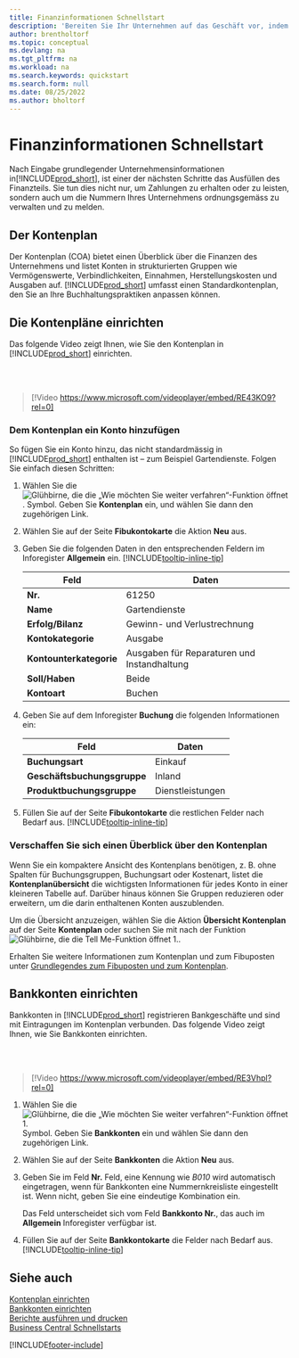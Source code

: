 ```yaml
---
title: Finanzinformationen Schnellstart
description: 'Bereiten Sie Ihr Unternehmen auf das Geschäft vor, indem Sie die Finanzinformationen in Business Central einrichten.'
author: brentholtorf
ms.topic: conceptual
ms.devlang: na
ms.tgt_pltfrm: na
ms.workload: na
ms.search.keywords: quickstart
ms.search.form: null
ms.date: 08/25/2022
ms.author: bholtorf
---
```


# Finanzinformationen Schnellstart

Nach Eingabe grundlegender Unternehmensinformationen in[!INCLUDE[prod_short](includes/prod_short.md)], ist einer der nächsten Schritte das Ausfüllen des Finanzteils. Sie tun dies nicht nur, um Zahlungen zu erhalten oder zu leisten, sondern auch um die Nummern Ihres Unternehmens ordnungsgemäss zu verwalten und zu melden.

## Der Kontenplan

Der Kontenplan (COA) bietet einen Überblick über die Finanzen des Unternehmens und listet Konten in strukturierten Gruppen wie Vermögenswerte, Verbindlichkeiten, Einnahmen, Herstellungskosten und Ausgaben auf. [!INCLUDE[prod_short](includes/prod_short.md)] umfasst einen Standardkontenplan, den Sie an Ihre Buchhaltungspraktiken anpassen können.

## Die Kontenpläne einrichten

Das folgende Video zeigt Ihnen, wie Sie den Kontenplan in [!INCLUDE[prod_short](includes/prod_short.md)] einrichten.

<br /><br />

> [!Video https://www.microsoft.com/videoplayer/embed/RE43KO9?rel=0]

### Dem Kontenplan ein Konto hinzufügen

So fügen Sie ein Konto hinzu, das nicht standardmässig in [!INCLUDE[prod_short](includes/prod_short.md)] enthalten ist – zum Beispiel Gartendienste. Folgen Sie einfach diesen Schritten:

1. Wählen Sie die ![Glühbirne, die die „Wie möchten Sie weiter verfahren“-Funktion öffnet](media/ui-search/search_small.png "Wie möchten Sie weiter verfahren?"). Symbol. Geben Sie **Kontenplan** ein, und wählen Sie dann den zugehörigen Link.
2. Wählen Sie auf der Seite **Fibukontokarte** die Aktion **Neu** aus.
3. Geben Sie die folgenden Daten in den entsprechenden Feldern im Inforegister **Allgemein** ein. [!INCLUDE[tooltip-inline-tip](includes/tooltip-inline-tip_md.md)]

   | Feld | Daten |
   | --- | --- |
   | **Nr.** | 61250 |
   | **Name** | Gartendienste |
   | **Erfolg/Bilanz** | Gewinn- und Verlustrechnung |
   | **Kontokategorie** | Ausgabe |
   | **Kontounterkategorie** | Ausgaben für Reparaturen und Instandhaltung |
   | **Soll/Haben** | Beide |
   | **Kontoart** | Buchen |

4. Geben Sie auf dem Inforegister **Buchung** die folgenden Informationen ein:

   | Feld | Daten |
   | --- | --- |
   | **Buchungsart** | Einkauf |
   | **Geschäftsbuchungsgruppe** | Inland |
   | **Produktbuchungsgruppe** | Dienstleistungen |

5. Füllen Sie auf der Seite **Fibukontokarte** die restlichen Felder nach Bedarf aus. [!INCLUDE[tooltip-inline-tip](includes/tooltip-inline-tip_md.md)]

### Verschaffen Sie sich einen Überblick über den Kontenplan

Wenn Sie ein kompaktere Ansicht des Kontenplans benötigen, z. B. ohne Spalten für Buchungsgruppen, Buchungsart oder Kostenart, listet die **Kontenplanübersicht** die wichtigsten Informationen für jedes Konto in einer kleineren Tabelle auf. Darüber hinaus können Sie Gruppen reduzieren oder erweitern, um die darin enthaltenen Konten auszublenden.

Um die Übersicht anzuzeigen, wählen Sie die Aktion **Übersicht Kontenplan** auf der Seite **Kontenplan** oder suchen Sie mit nach der Funktion ![Glühbirne, die die Tell Me-Funktion öffnet 1.](media/ui-search/search_small.png "Wie möchten Sie weiter verfahren?").

Erhalten Sie weitere Informationen zum Kontenplan und zum Fibuposten unter [Grundlegendes zum Fibuposten und zum Kontenplan](finance-general-ledger.md).

## Bankkonten einrichten

Bankkonten in [!INCLUDE[prod_short](includes/prod_short.md)] registrieren Bankgeschäfte und sind mit Eintragungen im Kontenplan verbunden. Das folgende Video zeigt Ihnen, wie Sie Bankkonten einrichten.

<br /><br />

> [!Video https://www.microsoft.com/videoplayer/embed/RE3Vhpl?rel=0]

1. Wählen Sie die ![Glühbirne, die die „Wie möchten Sie weiter verfahren“-Funktion öffnet 1.](media/ui-search/search_small.png "Wie möchten Sie weiter verfahren?") Symbol. Geben Sie **Bankkonten** ein und wählen Sie dann den zugehörigen Link.
2. Wählen Sie auf der Seite **Bankkonten** die Aktion **Neu** aus.
3. Geben Sie im Feld **Nr.** Feld, eine Kennung wie *B010* wird automatisch eingetragen, wenn für Bankkonten eine Nummernkreisliste eingestellt ist. Wenn nicht, geben Sie eine eindeutige Kombination ein.

   Das Feld unterscheidet sich vom Feld **Bankkonto Nr.**, das auch im **Allgemein** Inforegister verfügbar ist.
4. Füllen Sie auf der Seite **Bankkontokarte** die Felder nach Bedarf aus. [!INCLUDE[tooltip-inline-tip](includes/tooltip-inline-tip_md.md)]

## Siehe auch 

[Kontenplan einrichten](finance-setup-chart-accounts.md)  
[Bankkonten einrichten](bank-how-setup-bank-accounts.md)  
[Berichte ausführen und drucken](ui-work-report.md)  
[Business Central Schnellstarts](quick-start-business-central.md)  

[!INCLUDE[footer-include](includes/footer-banner.md)]
